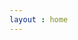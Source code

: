 ```yaml
---
layout : home
---
```




<indexVue />
<Group />




<script setup>
import indexVue from './pages/index/index.vue';
import Group from './pages/index/Group.vue'
</script>